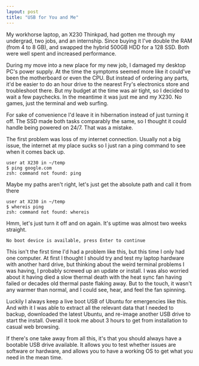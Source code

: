 ```yaml
---
layout: post
title: "USB for You and Me"
---
```

My workhorse laptop, an X230 Thinkpad, had gotten me through my undergrad, two jobs, and an internship. Since buying it I've double the RAM (from 4 to 8 GB), and swapped the hybrid 500GB HDD for a 128 SSD. Both were well spent and increased performance.

During my move into a new place for my new job, I damaged my desktop PC's power supply. At the time the symptoms seemed more like it could've been the motherboard or even the CPU. But instead of ordering any parts, it'd be easier to do an hour drive to the nearest Fry's electronics store and troubleshoot there. But my budget at the time was air tight, so I decided to wait a few paychecks. In the meantime it was just me and my X230. No games, just the terminal and web surfing.

For sake of convenience I'd leave it in hibernation instead of just turning it off. The SSD made both tasks comparably the same, so I thought it could handle being powered on 24/7. That was a mistake.

The first problem was loss of my internet connection. Usually not a big issue, the internet at my place sucks so I just ran a ping command to see when it comes back up.

```
user at X230 in ~/temp
$ ping google.com
zsh: command not found: ping
```

Maybe my paths aren't right, let's just get the absolute path and call it from there

```
user at X230 in ~/temp
$ whereis ping
zsh: command not found: whereis
```

Hmm, let's just turn it off and on again. It's uptime was almost two weeks straight.

```
No boot device is available, press Enter to continue
```

This isn't the first time I'd had a problem like this, but this time I only had one computer. At first I thought I should try and test my laptop hardware with another hard drive, but thinking about the weird terminal problems I was having, I probably screwed up an update or install. I was also worried about it having died a slow thermal death with the heat sync fan having failed or decades old thermal paste flaking away. But to the touch, it wasn't any warmer than normal, and I could see, hear, and feel the fan spinning.

Luckily I always keep a live boot USB of Ubuntu for emergencies like this. And with it I was able to extract all the relevant data that I needed to backup, downloaded the latest Ubuntu, and re-image another USB drive to start the install. Overall it took me about 3 hours to get from installation to casual web browsing.

If there's one take away from all this, it's that you should always have a bootable USB drive available. It allows you to test whether issues are software or hardware, and allows you to have a working OS to get what you need in the mean time.